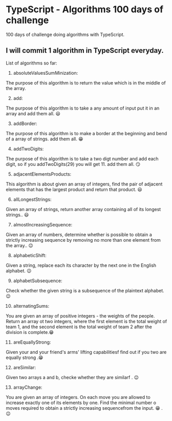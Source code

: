 # TypeScript - Algorithms 100 days of challenge
100 days of challenge doing algorithms with TypeScript. 

## I will commit 1 algorithm in TypeScript everyday.

List of algorithms so far:

1. absoluteValuesSumMinization:

The purpose of this algorithm is to return the value which is in the middle of the array.

2. add:

The purpose of this algorithm is to take a any amount of input put it in an array and
add them all. :smiley:

3. addBorder:

The purpose of this algorithm is to make a border at the beginning and bend of a array of strings.
add them all. :grin:

4. addTwoDigits:

The purpose of this algorithm is to take a two digt number and add each digit, so if you addTwoDigits(29) you will get 11.
add them all. :smirk:

5. adjacentElementsProducts:

This algorithm is about given an array of integers, find the pair of adjacent elements that has the largest product and return that product. :smiley:

6. allLongestStrings:

Given an array of strings, return another array containing all of its longest strings.. :smiley:

7. almostIncreasingSequence:

Given an array of numbers, determine whether is possible to obtain a strictly increasing sequence by removing no more than one element from the array.. :wink:

8. alphabeticShift:

Given a string, replace each its character by the next one in the English alphabet. :wink:

9. alphabetSubsequence:

Check whether the given string is a subsequence of the plaintext alphabet. :wink:

10. alternatingSums:

You are given an array of positive integers - the weights of the people. Return an array ot two integers, where the first element is the total weight of team 1, and the second element is the total weight of team 2 after the division is complete.:grin:


11. areEquallyStrong:

Given your and your friend's arms' lifting capabilitiesf find out if you two are equally strong
.:grin:


12. areSimilar:

Given two arrays a and b, checke whether   they are similarf
. :wink:

13. arrayChange:

You are given an array of integers. On each move you are allowed to increase exactly one of its elements by one. Find the minimal number o moves required to obtain a strictly increasing sequencefrom the input. :grin:
. :wink:
